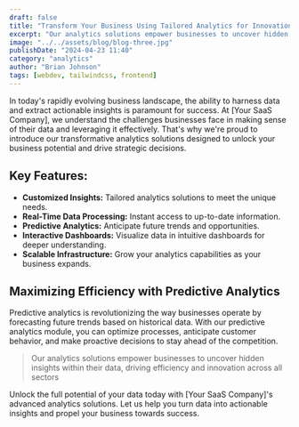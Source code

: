 ```yaml
---
draft: false
title: "Transform Your Business Using Tailored Analytics for Innovation"
excerpt: "Our analytics solutions empower businesses to uncover hidden insights within their data, driving efficiency and innovation across all sectors."
image: "../../assets/blog/blog-three.jpg"
publishDate: "2024-04-23 11:40"
category: "analytics"
author: "Brian Johnson"
tags: [webdev, tailwindcss, frontend]
---
```


In today's rapidly evolving business landscape, the ability to harness data and extract actionable insights is paramount for success. At [Your SaaS Company], we understand the challenges businesses face in making sense of their data and leveraging it effectively. That's why we're proud to introduce our transformative analytics solutions designed to unlock your business potential and drive strategic decisions.

## Key Features:

- **Customized Insights:** Tailored analytics solutions to meet the unique needs.
- **Real-Time Data Processing:** Instant access to up-to-date information.
- **Predictive Analytics:** Anticipate future trends and opportunities.
- **Interactive Dashboards:** Visualize data in intuitive dashboards for deeper understanding.
- **Scalable Infrastructure:** Grow your analytics capabilities as your business expands.

## Maximizing Efficiency with Predictive Analytics

Predictive analytics is revolutionizing the way businesses operate by forecasting future trends based on historical data. With our predictive analytics module, you can optimize processes, anticipate customer behavior, and make proactive decisions to stay ahead of the competition.

> Our analytics solutions empower businesses to uncover hidden insights within their data, driving efficiency and innovation across all sectors

Unlock the full potential of your data today with [Your SaaS Company]'s advanced analytics solutions. Let us help you turn data into actionable insights and propel your business towards success.
